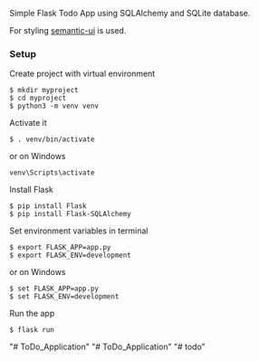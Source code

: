 Simple Flask Todo App using SQLAlchemy and SQLite database.

For styling [semantic-ui](https://semantic-ui.com/) is used.

### Setup
Create project with virtual environment

```console
$ mkdir myproject
$ cd myproject
$ python3 -m venv venv
```

Activate it
```console
$ . venv/bin/activate
```

or on Windows
```console
venv\Scripts\activate
```

Install Flask
```console
$ pip install Flask
$ pip install Flask-SQLAlchemy
```

Set environment variables in terminal
```console
$ export FLASK_APP=app.py
$ export FLASK_ENV=development
```

or on Windows
```console
$ set FLASK_APP=app.py
$ set FLASK_ENV=development
```

Run the app
```console
$ flask run
```
"# ToDo_Application" 
"# ToDo_Application" 
"# todo" 
